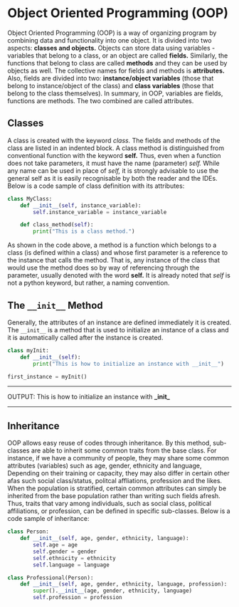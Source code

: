 # Object Oriented Programming (OOP)

Object Oriented Programming (OOP) is a way of organizing program by combining data and functionality into one object. It is divided into two aspects: **classes and objects.** Objects can store data using variables - variables that belong to a class, or an object are called **fields.** Similarly, the functions that belong to class are called **methods** and they can be used by objects as well. The collective names for fields and methods is **attributes.** Also, fields are divided into two: **instance/object variables** (those that belong to instance/object of the class) and **class variables** (those that belong to the class themselves). In summary, in OOP, variables are fields, functions are methods. The two combined are called attributes.

## Classes
A class is created with the keyword *class.* The fields and methods of the class are listed in an indented block. A class method is distinguished from conventional function with the keyword **self.** Thus, even when a function does not take parameters, it must have the name (parameter) _self._ While any name can be used in place of _self,_ it is strongly advisable to use the general self as it is easily recognisable by both the reader and the IDEs. Below is a code sample of class definition with its attributes:

```python
class MyClass:
    def __init__(self, instance_variable):
        self.instance_variable = instance_variable

    def class_method(self):
        print("This is a class method.")     
```
As shown in the code above, a method is a function which belongs to a class (is defined within a class) and whose first parameter is a reference to the instance that calls the method. That is, any instance of the class that would use the method does so by way of referencing through the parameter, usually denoted with the word **self.** It is already noted that _self_ is not a python keyword, but rather, a naming convention.

## The `__init__` Method

Generally, the attributes of an instance are defined immediately it is created. The `__init__` is a method that is used to initialize an instance of a class and it is automatically called after the instance is created.

```python
class myInit:
    def __init__(self):
        print("This is how to initialize an instance with __init__")

first_instance = myInit()
```
***
OUTPUT:
        This is how to initialize an instance with __&#95;init&#95;__
***
## Inheritance
OOP allows easy reuse of codes through inheritance. By this method, sub-classes are able to inherit some common traits from the base class. For instance, if we have a community of people, they may share some common attributes (variables) such as age, gender, ethnicity and language, Depending on their training or capacity, they may also differ in certain other afas such social class/status, politcal affliations, profession and the likes. When the population is stratified, certain common attributes can simply be inherited from the base population rather than writing such fields afresh. Thus, traits that vary among individuals, such as social class, political affiliations, or profession, can be defined in specific sub-classes. Below is a code sample of inheritance:

```python
class Person:
    def __init__(self, age, gender, ethnicity, language):
        self.age = age
        self.gender = gender
        self.ethnicity = ethnicity
        self.language = language

class Professional(Person):
    def __init__(self, age, gender, ethnicity, language, profession):
        super().__init__(age, gender, ethnicity, language)
        self.profession = profession
```
